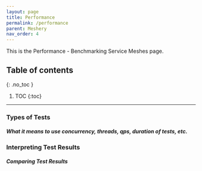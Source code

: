 ```yaml
---
layout: page
title: Performance
permalink: /performance
parent: Meshery
nav_order: 4
---
```


This is the Performance - Benchmarking Service Meshes page.
## Table of contents
{: .no_toc }

1. TOC
{:toc}

---

### Types of Tests


##### What it means to use concurrency, threads, qps, duration of tests, etc.


### Interpreting Test Results


##### Comparing Test Results
